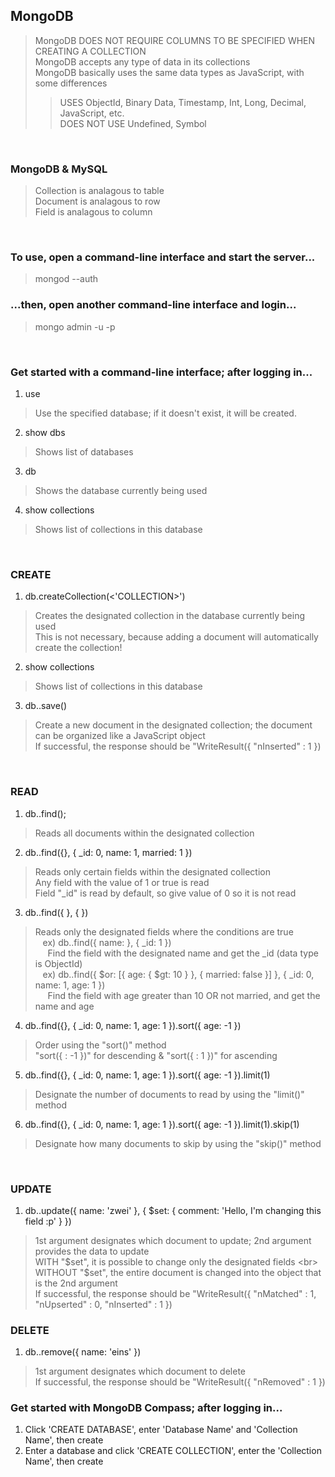 ## MongoDB
> MongoDB DOES NOT REQUIRE COLUMNS TO BE SPECIFIED WHEN CREATING A COLLECTION <br>
MongoDB accepts any type of data in its collections <br>
MongoDB basically uses the same data types as JavaScript, with some differences
>> USES ObjectId, Binary Data, Timestamp, Int, Long, Decimal, JavaScript, etc. <br>
DOES NOT USE Undefined, Symbol
<br>

### MongoDB & MySQL
> Collection is analagous to table <br>
Document is analagous to row <br>
Field is analagous to column <br>
<br>

### To use, open a command-line interface and start the server...
> mongod --auth
### ...then, open another command-line interface and login...
> mongo admin -u <USER NAME> -p <USER PASSWORD>
<br>

### Get started with a command-line interface; after logging in...
1. use <DATABASE NAME>
> Use the specified database; if it doesn't exist, it will be created.
2. show dbs
> Shows list of databases
3. db
> Shows the database currently being used
4. show collections
> Shows list of collections in this database
<br>

### CREATE
1. db.createCollection(<'COLLECTION>')
> Creates the designated collection in the database currently being used <br>
This is not necessary, because adding a document will automatically create the collection!
2. show collections
> Shows list of collections in this database
3. db.<COLLECTION NAME>.save(<DOCUMENT>)
> Create a new document in the designated collection; the document can be organized like a JavaScript object <br>
If successful, the response should be "WriteResult({ "nInserted" : 1 })
<br>

### READ
1. db.<COLLECTION NAME>.find();
> Reads all documents within the designated collection
2. db.<COLLECTION NAME>.find({}, { _id: 0, name: 1, married: 1 })
> Reads only certain fields within the designated collection <br>
Any field with the value of 1 or true is read <br>
Field "_id" is read by default, so give value of 0 so it is not read
3. db.<COLLECTION NAME>.find({ <CONDITIONs> }, { <FIELDs> })
> Reads only the designated fields where the conditions are true <br>
&nbsp;&nbsp;&nbsp;ex) db.<COLLECTION NAME>.find({ name: <NAME> }, { _id: 1 }) <br>
&nbsp;&nbsp;&nbsp;&nbsp;&nbsp;Find the field with the designated name and get the _id (data type is ObjectId) <br>
&nbsp;&nbsp;&nbsp;ex) db.<COLLECTION NAME>.find({ $or: [{ age: { $gt: 10 } }, { married: false }] }, { _id: 0, name: 1, age: 1 }) <br>
&nbsp;&nbsp;&nbsp;&nbsp;&nbsp;Find the field with age greater than 10 OR not married, and get the name and age <br>
4. db.<COLLECTION NAME>.find({}, { _id: 0, name: 1, age: 1 }).sort({ age: -1 })
> Order using the "sort()" method <br>
"sort({ <FIELD> : -1 })" for descending & "sort({ <FIELD> : 1 })" for ascending
5. db.<COLLECTION NAME>.find({}, { _id: 0, name: 1, age: 1 }).sort({ age: -1 }).limit(1)
> Designate the number of documents to read by using the "limit(<NUMBER>)" method
6. db.<COLLECTION NAME>.find({}, { _id: 0, name: 1, age: 1 }).sort({ age: -1 }).limit(1).skip(1)
> Designate how many documents to skip by using the "skip(<NUMBER>)" method
<br>

### UPDATE
1. db.<COLLECTION NAME>.update({ name: 'zwei' }, { $set: { comment: 'Hello, I'm changing this field :p' } })
> 1st argument designates which document to update; 2nd argument provides the data to update <br>
WITH "$set", it is possible to change only the designated fields <br>
WITHOUT "$set", the entire document is changed into the object that is the 2nd argument <br>
If successful, the response should be "WriteResult({ "nMatched" : 1, "nUpserted" : 0, "nInserted" : 1 })

### DELETE
1. db.<COLLECTION NAME>.remove({ name: 'eins' })
> 1st argument designates which document to delete <br>
If successful, the response should be "WriteResult({ "nRemoved" : 1 })


### Get started with MongoDB Compass; after logging in...
1. Click 'CREATE DATABASE', enter 'Database Name' and 'Collection Name', then create
2. Enter a database and click 'CREATE COLLECTION', enter the 'Collection Name', then create
